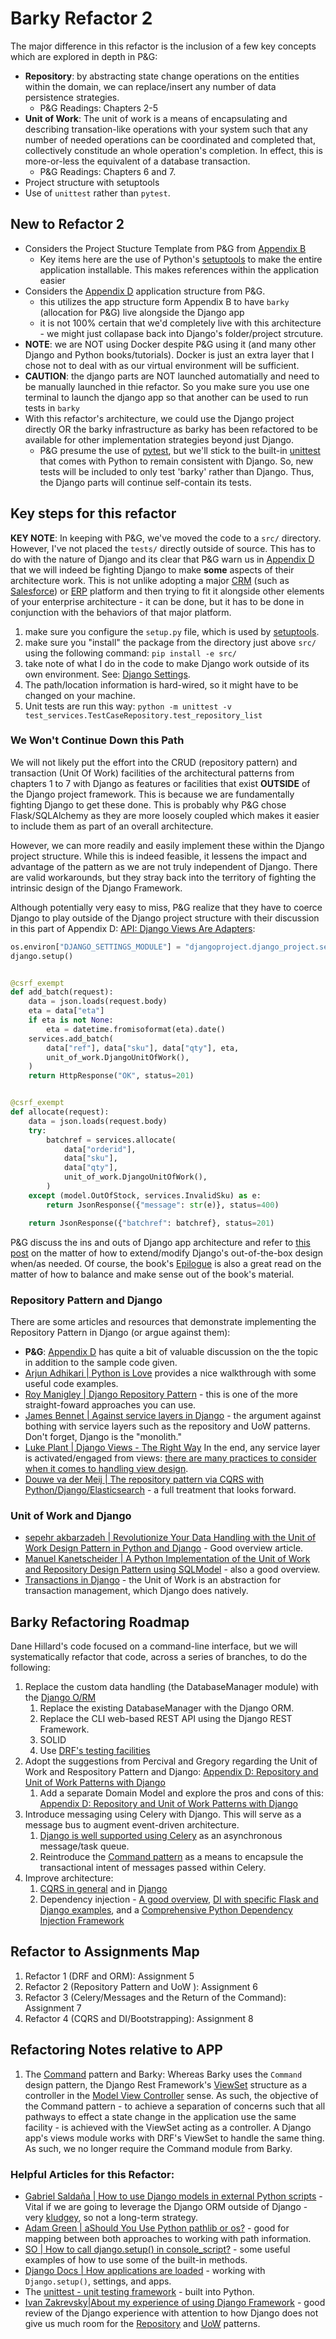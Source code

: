 # Barky Refactor 2
The major difference in this refactor is the inclusion of a few key concepts which are explored in depth in P&G:
- **Repository**: by abstracting state change operations on the entities within the domain, we can replace/insert any number of data persistence strategies.
    - P&G Readings: Chapters 2-5
- **Unit of Work**: The unit of work is a means of encapsulating and describing transation-like operations with your system such that any number of needed operations can be coordinated and completed that, collectively constitude an whole operation's completion.  In effect, this is more-or-less the equivalent of a database transaction.
    - P&G Readings: Chapters 6 and 7.
- Project structure with setuptools
- Use of `unittest` rather than `pytest`.

## New to Refactor 2
- Considers the Project Stucture Template from P&G from [Appendix B](https://www.cosmicpython.com/book/appendix_project_structure.html)
    - Key items here are the use of Python's [setuptools](https://setuptools.pypa.io/en/latest/setuptools.html) to make the entire application installable.  This makes references within the application easier
- Considers the [Appendix D](https://www.cosmicpython.com/book/appendix_django.html) application structure from P&G.
    - this utilizes the app structure form Appendix B to have `barky` (allocation for P&G) live alongside the Django app
    - it is not 100% certain that we'd completely live with this architecture - we might just collapase back into Django's folder/project strcuture.
- **NOTE**: we are NOT using Docker despite P&G using it (and many other Django and Python books/tutorials).  Docker is just an extra layer that I chose not to deal with as our virtual environment will be sufficient.
- **CAUTION**: the django parts are NOT launched automatially and need to be manually launched in thie refactor.  So you make sure you use one terminal to launch the django app so that another can be used to run tests in `barky`
- With this refactor's architecture, we could use the Django project directly OR the barky infrastructure as barky has been refactored to be available for other implementation strategies beyond just Django.
    - P&G presume the use of [pytest](https://docs.pytest.org/en/8.0.x/), but we'll stick to the built-in [unittest](https://docs.python.org/3/library/unittest.html) that comes with Python to remain consistent with Django.  So, new tests will be included to only test 'barky' rather than Django.  Thus, the Django parts will continue self-contain its tests.

## Key steps for this refactor

**KEY NOTE**: In keeping with P&G, we've moved the code to a `src/` directory.  However, I've not placed the `tests/` directly outside of source.  This has to do with the nature of Django and its clear that P&G warn us in [Appendix D](https://www.cosmicpython.com/book/appendix_django.html) that we will indeed be fighting Django to make **some** aspects of their architecture work. This is not unlike adopting a major [CRM](https://en.wikipedia.org/wiki/Customer_relationship_management) (such as [Salesforce](https://en.wikipedia.org/wiki/Salesforce)) or [ERP](https://en.wikipedia.org/wiki/Enterprise_resource_planning) platform and then trying to fit it alongside other elements of your enterprise architecture - it can be done, but it has to be done in conjunction with the behaviors of that major platform.

1. make sure you configure the `setup.py` file, which is used by [setuptools](https://pypi.org/project/setuptools/).
2. make sure you "install" the package from the directory just above `src/` using the following command: `pip install -e src/` 
3. take note of what I do in the code to make Django work outside of its own environment. See: [Django Settings](https://docs.djangoproject.com/en/5.0/topics/settings/).  
4. The path/location information is hard-wired, so it might have to be changed on your machine.
5. Unit tests are run this way: `python -m unittest -v test_services.TestCaseRepository.test_repository_list`

### We Won't Continue Down this Path
We will not likely put the effort into the CRUD (repository pattern) and transaction (Unit Of Work) facilities of the architectural patterns from chapters 1 to 7 with Django as features or facilities that exist **OUTSIDE** of the Django project framework.  This is because we are fundamentally fighting Django to get these done.  This is probably why P&G chose Flask/SQLAlchemy as they are more loosely coupled which makes it easier to include them as part of an overall architecture.

However, we can more readily and easily implement these within the Django project structure.  While this is indeed feasible, it lessens the impact and advantage of the pattern as we are not truly independent of Django.  There are valid workarounds, but they stray back into the territory of fighting the intrinsic design of the Django Framework.

Although potentially very easy to miss, P&G realize that they have to coerce Django to play outside of the Django project structure with their discussion in this part of Appendix D: [API: Django Views Are Adapters](https://www.cosmicpython.com/book/appendix_django.html#_api_django_views_are_adapters):

```python
os.environ["DJANGO_SETTINGS_MODULE"] = "djangoproject.django_project.settings"
django.setup()


@csrf_exempt
def add_batch(request):
    data = json.loads(request.body)
    eta = data["eta"]
    if eta is not None:
        eta = datetime.fromisoformat(eta).date()
    services.add_batch(
        data["ref"], data["sku"], data["qty"], eta,
        unit_of_work.DjangoUnitOfWork(),
    )
    return HttpResponse("OK", status=201)


@csrf_exempt
def allocate(request):
    data = json.loads(request.body)
    try:
        batchref = services.allocate(
            data["orderid"],
            data["sku"],
            data["qty"],
            unit_of_work.DjangoUnitOfWork(),
        )
    except (model.OutOfStock, services.InvalidSku) as e:
        return JsonResponse({"message": str(e)}, status=400)

    return JsonResponse({"batchref": batchref}, status=201)
```

P&G discuss the ins and outs of Django app architecture and refer to [this post](https://forum.djangoproject.com/t/where-to-put-business-logic-in-django/282/7) on the matter of how to extend/modify Django's out-of-the-box design when/as needed.  Of course, the book's [Epilogue](https://www.cosmicpython.com/book/epilogue_1_how_to_get_there_from_here.html) is also a great read on the matter of how to balance and make sense out of the book's material.

### Repository Pattern and Django

There are some articles and resources that demonstrate implementing the Repository Pattern in Django (or argue against them):
- **P&G**: [Appendix D](https://www.cosmicpython.com/book/appendix_django.html) has quite a bit of valuable discussion on the the topic in addition to the sample code given.
- [Arjun Adhikari | Python is Love](https://pythonislove.com/repository-design-pattern-in-django) provides a nice walkthrough with some useful code examples.
- [Roy Manigley | Django Repository Pattern](https://github.com/roymanigley/django-repository-pattern) - this is one of the more straight-foward approaches you can use.
- [James Bennet | Against service layers in Django](https://www.b-list.org/weblog/2020/mar/16/no-service/) - the argument against bothing with service layers such as the repository and UoW patterns.  Don't forget, Django is the "monolith."  
- [Luke Plant | Django Views - The Right Way](https://spookylukey.github.io/django-views-the-right-way/index.html) In the end, any service layer is activated/engaged from views: [there are many practices to consider when it comes to handling view design](https://spookylukey.github.io/django-views-the-right-way/index.html).
- [Douwe va der Meij | The repository pattern via CQRS with Python/Django/Elasticsearch](https://douwevandermeij.medium.com/the-repository-pattern-via-cqrs-with-python-django-elasticsearch-cb38437721d3) - a full treatment that looks forward.

### Unit of Work and Django
- [sepehr akbarzadeh | Revolutionize Your Data Handling with the Unit of Work Design Pattern in Python and Django](https://python.plainenglish.io/revolutionize-your-data-handling-with-the-unit-of-work-design-pattern-in-python-and-django-14895d147cdc) - Good overview article.
- [Manuel Kanetscheider | A Python Implementation of the Unit of Work and Repository Design Pattern using SQLModel](https://dev.to/manukanne/a-python-implementation-of-the-unit-of-work-and-repository-design-pattern-using-sqlmodel-3mb5) - also a good overview.
- [Transactions in Django](https://docs.djangoproject.com/en/5.0/topics/db/transactions/) - the Unit of Work is an abstraction for transaction management, which Django does natively.

## Barky Refactoring Roadmap
Dane Hillard's code focused on a command-line interface, but we will systematically refactor that code, across a series of branches, to do the following:

1. Replace the custom data handling (the DatabaseManager module) with the [Django O/RM](https://docs.djangoproject.com/en/5.0/topics/db/queries/)
    1. Replace the existing DatabaseManager with the Django ORM.
    2. Replace the CLI web-based REST API using the Django REST Framework.
    3. SOLID
    4. Use [DRF's testing facilities](https://www.django-rest-framework.org/api-guide/testing/#api-test-cases)
2. Adopt the suggestions from Percival and Gregory regarding the Unit of Work and Respository Pattern and Django: [Appendix D: Repository and Unit of Work Patterns with Django](https://www.cosmicpython.com/book/appendix_django.html)
    1. Add a separate Domain Model and explore the pros and cons of this: [Appendix D: Repository and Unit of Work Patterns with Django](https://www.cosmicpython.com/book/appendix_django.html)
3. Introduce messaging using Celery with Django.  This will serve as a message bus to augment event-driven architecture.
    1. [Django is well supported using Celery](https://docs.celeryq.dev/en/stable/django/first-steps-with-django.html) as an asynchronous message/task queue.
    2. Reintroduce the [Command pattern](https://refactoring.guru/design-patterns/command) as a means to encapsule the transactional intent of messages passed within Celery.
4. Improve architecture:
    1. [CQRS in general](https://douwevandermeij.medium.com/the-repository-pattern-via-cqrs-with-python-django-elasticsearch-cb38437721d3) and in [Django](https://django-cqrs.readthedocs.io/en/latest/)
    2. Dependency injection - [A good overview](https://thinhdanggroup.github.io/python-dependency-injection/), [DI with specific Flask and Django examples](https://snyk.io/blog/dependency-injection-python/), and a [Comprehensive Python Dependency Injection Framework](https://python-dependency-injector.ets-labs.org/)


## Refactor to Assignments Map
1. Refactor 1 (DRF and ORM): Assignment 5 
2. Refactor 2 (Repository Pattern and UoW ): Assignment 6
3. Refactor 3 (Celery/Messages and the Return of the Command): Assignment 7
4. Refactor 4 (CQRS and DI/Bootstrapping): Assignment 8

## Refactoring Notes relative to APP
1. The [Command](https://refactoring.guru/design-patterns/command) pattern and Barky: Whereas Barky uses the `Command` design pattern, the Django Rest Framework's [ViewSet](https://www.django-rest-framework.org/api-guide/viewsets/) structure as a controller in the [Model View Controller](https://www.askpython.com/django/django-mvt-architecture) sense.  As such, the objective of the Command pattern - to achieve a separation of concerns such that all pathways to effect a state change in the application use the same facility - is achieved with the ViewSet acting as a controller.  A Django app's views module works with DRF's ViewSet to handle the same thing.  As such, we no longer require the Command module from Barky.

### Helpful Articles for this Refactor:
- [Gabriel Saldaña | How to use Django models in external Python scripts](https://blog.gabrielsaldana.org/using-django-models-in-external-python-scripts/) - Vital if we are going to leverage the Django ORM outside of Django - very [kludgey](https://en.wikipedia.org/wiki/Kludge), so not a long-term strategy.
- [Adam Green | aShould You Use Python pathlib or os?](https://betterprogramming.pub/should-you-be-using-pathlib-6f3a0fddec7e) - good for mapping between both approaches to working with path information.
- [SO | How to call django.setup() in console_script?](https://stackoverflow.com/questions/39704298/how-to-call-django-setup-in-console-script) - some useful examples of how to use some of the built-in methods.
- [Django Docs | How applications are loaded](https://docs.djangoproject.com/en/5.0/ref/applications/#how-applications-are-loaded) - working with `Django.setup()`, settings, and apps.
- The [unittest - unit testing framework](https://docs.python.org/3/library/unittest.html#) - built into Python.
- [Ivan Zakrevsky|About my experience of using Django Framework](https://emacsway.github.io/en/django-framework/) - good review of the Django experience with attention to how Django does not give us much room for the [Repository](https://emacsway.github.io/en/django-framework/#active-record) and [UoW](https://emacsway.github.io/en/django-framework/#transactional-consistency-of-data) patterns.

